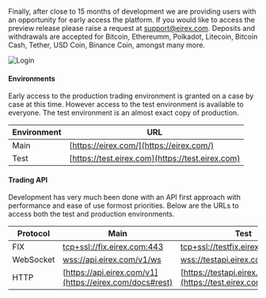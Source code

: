 Finally, after close to 15 months of development we are providing users with an opportunity for early access the platform.
If you would like to access the preview release please raise a request 
at [support@eirex.com](mailto:support@eirex.com). Deposits and withdrawals are accepted 
for Bitcoin, Ethereumm, Polkadot, Litecoin, Bitcoin Cash, Tether, USD Coin, Binance Coin, amongst many more.

![Login](https://raw.githubusercontent.com/eirex-exchange/blog/master/preview_release/screen_login.png)

<!--
![Guest](https://raw.githubusercontent.com/eirex-exchange/blog/master/preview_release/screen_guest.png)

  -->
#### Environments

Early access to the production trading environment is granted on a case by case at this time. However 
access to the test environment is available to everyone. The test environment is an almost exact copy
of production.  

| Environment  | URL |
| ------------- | ------------- |
| Main       | [https://eirex.com/](https://eirex.com/)  |
| Test       | [https://test.eirex.com](https://test.eirex.com)  |

#### Trading API

Development has very much been done with an API first approach with performance and ease of use formost priorities.
Below are the URLs to access both the test and production environments.

| Protocol  | Main | Test |
| ------------ | ------------- | ----- |
| FIX          | [tcp+ssl://fix.eirex.com:443](https://eirex.com/docs#fix)   | [tcp+ssl://testfix.eirex.com:443](https://test.eirex.com/docs#fix) |
| WebSocket    | [wss://api.eirex.com/v1/ws](https://eirex.com/docs#ws)   | [wss://testapi.eirex.com/v1/ws](https://test.eirex.com/docs#ws) |
| HTTP         |  [https://api.eirex.com/v1](https://eirex.com/docs#rest)  | [https://testapi.eirex.com/v1](https://test.eirex.com/docs#rest) |



  





